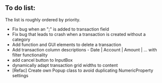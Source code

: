 ## To do list:
The list is roughly ordered by priority. 

* Fix bug when an ";" is added to transaction field
* Fix bug that leads to crash when a transaction is created without a category
* Add function and GUI elements to delete a transaction
* Add transaction column descriptions - Date | Account | Amount | ... with filter functionality
* add cancel button to InputBox
* dynamically adapt transaction grid widths to content
* [Refac] Create own Popup class to avoid duplicating NumericProperty settings



